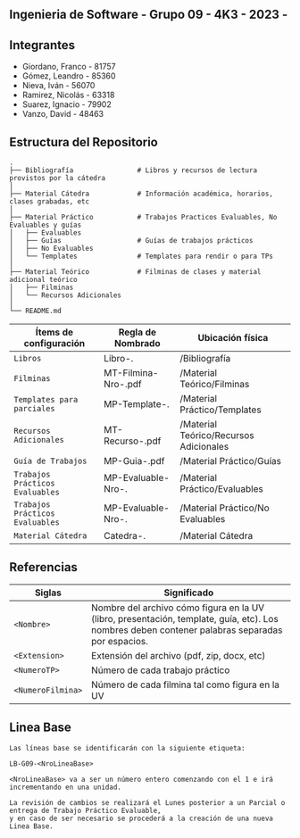 ## Ingenieria de Software - Grupo 09 - 4K3 - 2023 -

## Integrantes

- Giordano, Franco - 81757
- Gómez, Leandro - 85360
- Nieva, Iván - 56070
- Ramirez, Nicolás - 63318
- Suarez, Ignacio - 79902
- Vanzo, David - 48463

## Estructura del Repositorio
    .
    ├── Bibliografía                # Libros y recursos de lectura provistos por la cátedra
    │
    ├── Material Cátedra            # Información académica, horarios, clases grabadas, etc
    │
    ├── Material Práctico           # Trabajos Practicos Evaluables, No Evaluables y guías 
    │   ├── Evaluables
    │   ├── Guías                   # Guías de trabajos prácticos
    │   ├── No Evaluables
    │   └── Templates               # Templates para rendir o para TPs
    │
    ├── Material Teórico            # Filminas de clases y material adicional teórico
    │   ├── Filminas
    │   └── Recursos Adicionales          
    │
    └── README.md
    

| Ítems de configuración          | Regla de Nombrado                                    | Ubicación física                        |
|---------------------------------|------------------------------------------------------|-----------------------------------------|
| `Libros`                        | Libro-<Nombre>.<Extension>                           | /Bibliografía                           |
| `Filminas`                      | MT-Filmina-Nro<NroFilmina>-<Nombre>.pdf              | /Material Teórico/Filminas              |
| `Templates para parciales`      | MP-Template-<Nombre>.<Extension>                     | /Material Práctico/Templates            |
| `Recursos Adicionales`          | MT-Recurso-<Nombre>.pdf                              | /Material Teórico/Recursos Adicionales  |
| `Guía de Trabajos`              | MP-Guia-<Nombre>.pdf                                 | /Material Práctico/Guías                |
| `Trabajos Prácticos Evaluables` | MP-Evaluable-Nro<NroTP>-<Nombre>.<Extension>         | /Material Práctico/Evaluables           |
| `Trabajos Prácticos Evaluables` | MP-Evaluable-Nro<NroTP>-<Nombre>.<Extension>         | /Material Práctico/No Evaluables        |
| `Material Cátedra`              | Catedra-<Nombre>.<extension>                         | /Material Cátedra                       |



## Referencias
| Siglas       		| Significado                                                                                                                                     |
|-----------------------|-------------------------------------------------------------------------------------------------------------------------------------------------|
| `<Nombre>`   		| Nombre del archivo cómo figura en la UV (libro, presentación, template, guía, etc). Los nombres deben contener palabras separadas por espacios. |
| `<Extension>`      	| Extensión del archivo (pdf, zip, docx, etc)                                                                                                     |
| `<NumeroTP>` 		| Número de cada trabajo práctico                                                                                                                 |
| `<NumeroFilmina>`     | Número de cada filmina tal como figura en la UV												  |

## Linea Base
```
Las líneas base se identificarán con la siguiente etiqueta:

LB-G09-<NroLineaBase>

<NroLineaBase> va a ser un número entero comenzando con el 1 e irá incrementando en una unidad.

La revisión de cambios se realizará el Lunes posterior a un Parcial o entrega de Trabajo Práctico Evaluable, 
y en caso de ser necesario se procederá a la creación de una nueva Linea Base.

```